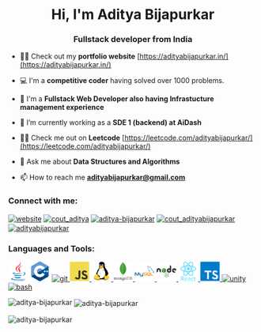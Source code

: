 <h1 align="center">Hi, I'm Aditya Bijapurkar</h1>
<h3 align="center">Fullstack developer from India</h3>

- 🧑‍💻 Check out my **portfolio website** [https://adityabijapurkar.in/](https://adityabijapurkar.in/)

- 💻 I'm a **competitive coder** having solved over 1000 problems.

- 🚀 I'm a **Fullstack Web Developer also having Infrastucture management experience**
   
- 🌱 I’m currently working as a **SDE 1 (backend) at AiDash**

- 🧑‍💻 Check me out on **Leetcode** [https://leetcode.com/adityabijapurkar/](https://leetcode.com/adityabijapurkar/)

- 💬 Ask me about **Data Structures and Algorithms**

- 📫 How to reach me **adityabijapurkar@gmail.com**
  
<h3 align="left">Connect with me:</h3>
<p align="left">
<a href="https://adityabijapurkar.in" target="_blank"><img align="center" src="https://raw.githubusercontent.com/rahuldkjain/github-profile-readme-generator/master/src/images/icons/BackendDevelopment/spring.svg" alt="website" height="30" width="40" /></a>
<a href="https://twitter.com/cout_aditya" target="_blank"><img align="center" src="https://raw.githubusercontent.com/rahuldkjain/github-profile-readme-generator/master/src/images/icons/Social/twitter.svg" alt="cout_aditya" height="30" width="40" /></a>
<a href="https://linkedin.com/in/aditya-bijapurkar" target="_blank"><img align="center" src="https://raw.githubusercontent.com/rahuldkjain/github-profile-readme-generator/master/src/images/icons/Social/linked-in-alt.svg" alt="aditya-bijapurkar" height="30" width="40" /></a>
<a href="https://instagram.com/cout_adityabijapurkar" target="_blank"><img align="center" src="https://raw.githubusercontent.com/rahuldkjain/github-profile-readme-generator/master/src/images/icons/Social/instagram.svg" alt="cout_adityabijapurkar" height="30" width="40" /></a>
<a href="https://www.leetcode.com/adityabijapurkar" target="_blank"><img align="center" src="https://raw.githubusercontent.com/rahuldkjain/github-profile-readme-generator/master/src/images/icons/Social/leet-code.svg" alt="adityabijapurkar" height="30" width="40" /></a>
</p>

<h3 align="left">Languages and Tools:</h3>
<p align="left">  <img src="https://raw.githubusercontent.com/devicons/devicon/master/icons/java/java-original.svg" alt="cplusplus" width="40" height="40"/> <img src="https://raw.githubusercontent.com/devicons/devicon/master/icons/cplusplus/cplusplus-original.svg" alt="cplusplus" width="40" height="40"/> <a href="https://git-scm.com/" target="_blank" rel="noreferrer"> <img src="https://www.vectorlogo.zone/logos/git-scm/git-scm-icon.svg" alt="git" width="40" height="40"/> </a> <a href="https://developer.mozilla.org/en-US/docs/Web/JavaScript" target="_blank" rel="noreferrer"> <img src="https://raw.githubusercontent.com/devicons/devicon/master/icons/javascript/javascript-original.svg" alt="javascript" width="40" height="40"/> </a> <a href="https://www.linux.org/" target="_blank" rel="noreferrer"> <img src="https://raw.githubusercontent.com/devicons/devicon/master/icons/linux/linux-original.svg" alt="linux" width="40" height="40"/> </a> <a href="https://www.mongodb.com/" target="_blank" rel="noreferrer"> <img src="https://raw.githubusercontent.com/devicons/devicon/master/icons/mongodb/mongodb-original-wordmark.svg" alt="mongodb" width="40" height="40"/> </a> <a href="https://www.mysql.com/" target="_blank" rel="noreferrer"> <img src="https://raw.githubusercontent.com/devicons/devicon/master/icons/mysql/mysql-original-wordmark.svg" alt="mysql" width="40" height="40"/> </a> <a href="https://nodejs.org" target="_blank" rel="noreferrer"> <img src="https://raw.githubusercontent.com/devicons/devicon/master/icons/nodejs/nodejs-original-wordmark.svg" alt="nodejs" width="40" height="40"/> </a> <a href="https://reactjs.org/" target="_blank" rel="noreferrer"> <img src="https://raw.githubusercontent.com/devicons/devicon/master/icons/react/react-original-wordmark.svg" alt="react" width="40" height="40"/> </a> <a href="https://www.typescriptlang.org/" target="_blank" rel="noreferrer"> <img src="https://raw.githubusercontent.com/devicons/devicon/master/icons/typescript/typescript-original.svg" alt="typescript" width="40" height="40"/> </a> <a href="https://unity.com/" target="_blank" rel="noreferrer"> <img src="https://www.vectorlogo.zone/logos/unity3d/unity3d-icon.svg" alt="unity" width="40" height="40"/> </a> <a href="https://www.gnu.org/software/bash/" target="_blank" rel="noreferrer"> <img src="https://www.vectorlogo.zone/logos/gnu_bash/gnu_bash-icon.svg" alt="bash" width="40" height="40"/> </a> </p>

<p><img align="left" src="https://github-readme-stats.vercel.app/api/top-langs?username=aditya-bijapurkar&show_icons=true&locale=en&layout=compact" alt="aditya-bijapurkar" /></p>

<p>&nbsp;<img align="center" src="https://github-readme-stats.vercel.app/api?username=aditya-bijapurkar&show_icons=true&locale=en" alt="aditya-bijapurkar" /></p>

<p><img align="center" src="https://github-readme-streak-stats.herokuapp.com/?user=aditya-bijapurkar&" alt="aditya-bijapurkar" /></p>
